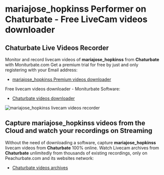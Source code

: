 # mariajose_hopkinss Performer on Chaturbate - Free LiveCam videos downloader

## Chaturbate Live Videos Recorder

Monitor and record livecam videos of **mariajose_hopkinss** from **Chaturbate** with Moniturbate.com
Get a premium trial for free by just and only registering with your Email address:
* [mariajose_hopkinss Premium videos downloader](https://moniturbate.com/request-demo-licence-key.html)

Free livecam videos downloader - Moniturbate Software:
* [Chaturbate videos downloader](https://moniturbate.com/moniturbate-download-software.html)

![mariajose_hopkinss livecam videos recorder](https://peachurnet.com/templates/moniturbate-software.png)


## Capture mariajose_hopkinss videos from the Cloud and watch your recordings on Streaming

Without the need of downloading a software, capture **mariajose_hopkinss** livecam videos from **Chaturbate** 100% online.
Watch Livecam archives from **Chaturbate** unlimitedly from thousands of existing recordings, only on Peachurbate.com and its websites network:
* [Chaturbate videos archives](https://peachurnet.com/)